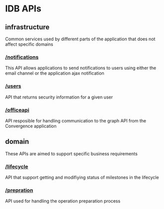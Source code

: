 # IDB APIs

## infrastructure

Common services used by different parts of the application that does not affect specific domains

### [/notifications](https://editor.swagger.io/?url=https://raw.githubusercontent.com/fabs-co/idbschemas/master/infrastructure/notifications.yaml)

This API allows applications to send notifications to users using either the email channel or the application ajax notification

### [/users](https://editor.swagger.io/?url=https://raw.githubusercontent.com/fabs-co/idbschemas/master/infrastructure/user.yaml)

API that returns security information for a given user

### [/officeapi](https://editor.swagger.io/?url=https://raw.githubusercontent.com/fabs-co/idbschemas/master/infrastructure/officegraph.yaml)

API resposible for handling communication to the graph API from the Convergence application

## domain

These APIs are aimed to support specific business requirements

### [/lifecycle](https://editor.swagger.io/?url=https://raw.githubusercontent.com/fabs-co/idbschemas/master/domain/lifecycle.yaml)

API that support getting and modifiying status of milestones in the lifecycle

### [/prepration](https://editor.swagger.io/?url=https://raw.githubusercontent.com/fabs-co/idbschemas/master/domain/preparation.yaml)

API used for handling the operation preparation process



